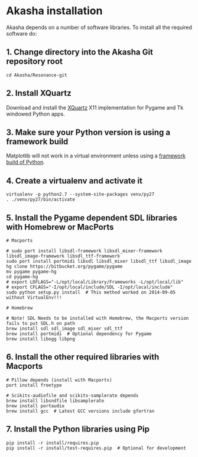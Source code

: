 # Akasha installation

Akasha depends on a number of software libraries. To install all the required software do:

## 1. Change directory into the Akasha Git repository root

    cd Akasha/Resonance-git

## 2. Install XQuartz

Download and install the [XQuartz](http://xquartz.macosforge.org/landing/) X11 implementation
for Pygame and Tk windowed Python apps.

## 3. Make sure your Python version is using a framework build

Matplotlib will not work in a virtual environment unless using a
[framework build of Python](https://matplotlib.org/faq/osx_framework.html).

## 4. Create a virtualenv and activate it

    virtualenv -p python2.7 --system-site-packages venv/py27
    . ./venv/py27/bin/activate

## 5. Install the Pygame dependent SDL libraries with Homebrew or MacPorts

    # Macports

    # sudo port install libsdl-framework libsdl_mixer-framework libsdl_image-framework libsdl_ttf-framework
    sudo port install portmidi libsdl libsdl_mixer libsdl_ttf libsdl_image
    hg clone https://bitbucket.org/pygame/pygame
    mv pygame pygame-hg
    cd pygame-hg
    # export LDFLAGS="-L/opt/local/Library/Frameworks -L/opt/local/lib"
    # export CFLAGS="-I/opt/local/include/SDL -I/opt/local/include"
    sudo python setup.py install  # This method worked on 2014-09-05 without VirtualEnv!!!

    # Homebrew

    # Note! SDL Needs to be installed with Homebrew, the Macports version fails to put SDL.h on path
    brew install sdl sdl_image sdl_mixer sdl_ttf
    brew install portmidi  # Optional dependency for Pygame
    brew install libogg libpng

## 6. Install the other required libraries with Macports

    # Pillow depends (install with Macports)
    port install freetype

    # Scikits-audiofile and scikits-samplerate depends
    brew install libsndfile libsamplerate
    brew install portaudio
    brew install gcc  # Latest GCC versions include gfortran

## 7. Install the Python libraries using Pip

	pip install -r install/requires.pip
	pip install -r install/test-requires.pip  # Optional for development
